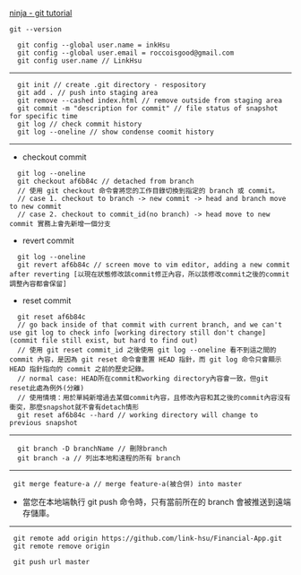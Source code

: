 [ninja - git tutorial](https://www.youtube.com/playlist?list=PL4cUxeGkcC9goXbgTDQ0n_4TBzOO0ocPR "web-link")

```git --version```

```
  git config --global user.name = inkHsu
  git config --global user.email = roccoisgood@gmail.com
  git config user.name // LinkHsu
```
---
```
  git init // create .git directory - respository
  git add . // push into staging area
  git remove --cashed index.html // remove outside from staging area
  git commit -m "description for commit" // file status of snapshot for specific time
  git log // check commit history
  git log --oneline // show condense coomit history
```
---
- checkout commit
~~~
  git log --oneline
  git checkout af6b84c // detached from branch
  // 使用 git checkout 命令會將您的工作目錄切換到指定的 branch 或 commit。
  // case 1. checkout to branch -> new commit -> head and branch move to new commit
  // case 2. checkout to commit_id(no branch) -> head move to new commit 實務上會先新增一個分支
~~~
- revert commit
~~~
  git log --oneline
  git revert af6b84c // screen move to vim editor, adding a new commit after reverting [以現在狀態修改該commit修正內容，所以該修改commit之後的commit調整內容都會保留]
~~~
- reset commit
~~~
  git reset af6b84c
  // go back inside of that commit with current branch, and we can't use git log to check info [working directory still don't change](commit file still exist, but hard to find out)
  // 使用 git reset commit_id 之後使用 git log --oneline 看不到這之間的 commit 內容，是因為 git reset 命令會重置 HEAD 指針，而 git log 命令只會顯示 HEAD 指針指向的 commit 之前的歷史記錄。
  // normal case: HEAD所在commit和working directory內容會一致，但git reset此處為例外(分離)
  // 使用情境：用於單純新增過去某個commit內容，且修改內容和其之後的commit內容沒有衝突，那麼snapshot就不會有detach情形
  git reset af6b84c --hard // working directory will change to previous snapshot 
~~~
---
~~~
  git branch -D branchName // 刪除branch
  git branch -a // 列出本地和遠程的所有 branch
~~~
---
~~~
 git merge feature-a // merge feature-a(被合併) into master 
~~~
- 當您在本地端執行 git push 命令時，只有當前所在的 branch 會被推送到遠端存儲庫。
---
~~~
 git remote add origin https://github.com/link-hsu/Financial-App.git
 git remote remove origin
~~~
~~~
 git push url master
~~~